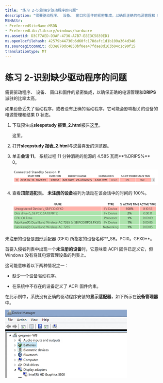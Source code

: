 ```yaml
---
title: "练习 2-识别缺少驱动程序的问题"
description: "需要驱动程序、 设备、 窗口和固件的紧密集成，以确保正确的电源管理和 DRIPS 派驻的比率太高。"
MSHAttr:
- PreferredSiteName:MSDN
- PreferredLib:/library/windows/hardware
ms.assetid: D3CF7AED-D3AF-4736-A7B7-E8E3C5839ED1
ms.openlocfilehash: 42579b44730b6d60fc178dafc1d1b100a364d346
ms.sourcegitcommit: d33e870dc4850bf0ea47fdae0d163b04c1c90f15
translationtype: MT
---
```

# <a name="exercise-2---identify-problems-with-missing-drivers"></a>练习 2-识别缺少驱动程序的问题


需要驱动程序、 设备、 窗口和固件的紧密集成，以确保正确的电源管理和**DRIPS**派驻的比率太高。

如果设备丢失了驱动程序，或者没有正确的驱动程序，它可能会影响相关的设备的电源管理和结果 D 状态。

1.  下载预生成**sleepstudy 报表\_2.html**报告[这里](http://download.microsoft.com/download/3/2/E/32E8B553-47F6-4E2A-9109-C6D678FE0EE8/sleepstudy-report_2.mdl)。

    这里。

2.  打开**sleepstudy 报表\_2.html**与您最喜爱的浏览器。

3.  单击**会话 11**。 系统过程 11 分钟消耗的能源的 4.585 瓦而**%DRIPS%** 0。

    ![屏幕抓图显示了示例数据系统的能源消耗。](images/standbylab4.png)

4.  查看**顶部违犯**表。 **未注册的设备**被列为活动在该会话中的时间的 100%。

    ![屏幕抓图显示了示例表中的首要入侵者。](images/standbylab5.png)

未注册的设备是图形适配器 (GFX) 所指定的设备名称**\_SB。PCI0。GFX0**。

首要入侵者列表中出现一个**未注册的设备**时，它意味着 ACPI 固件已定义它，但 Windows 没有将其电源管理设备的列表上。

这可能意味着以下两种情况之一︰

-   缺少一个设备驱动程序。

-   在系统中不存在的设备定义了 ACPI 固件约束。

在此示例中，系统没有正确的驱动程序安装的**显示适配器**，如下所示在**设备管理器**中。

![设备管理器屏幕快照对话框。](images/standbylab6.png)

 

 






